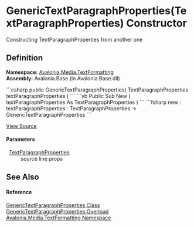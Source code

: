 # GenericTextParagraphProperties(TextParagraphProperties) Constructor


Constructing TextParagraphProperties from another one



## Definition
**Namespace:** <a href="N_Avalonia_Media_TextFormatting">Avalonia.Media.TextFormatting</a>  
**Assembly:** Avalonia.Base (in Avalonia.Base.dll)

<Tabs groupId="api-code-preview">
<TabItem value="csharp" label="C#">
```csharp
public GenericTextParagraphProperties(
	TextParagraphProperties textParagraphProperties
)
```
</TabItem>
<TabItem value="vb" label="VB">
```vb
Public Sub New ( 
	textParagraphProperties As TextParagraphProperties
)
```
</TabItem>
<TabItem value="fsharp" label="F#">
```fsharp
new : 
        textParagraphProperties : TextParagraphProperties -> GenericTextParagraphProperties
```
</TabItem>
</Tabs>



<a href="https://github.com/AvaloniaUI/Avalonia/tree/master/src/Avalonia.Base/Media/TextFormatting/GenericTextParagraphProperties.cs#L73" title="View the source code">View Source</a>



#### Parameters
<dl><dt>  <a href="T_Avalonia_Media_TextFormatting_TextParagraphProperties">TextParagraphProperties</a></dt><dd>source line props</dd></dl>

## See Also


#### Reference
<a href="T_Avalonia_Media_TextFormatting_GenericTextParagraphProperties">GenericTextParagraphProperties Class</a>  
<a href="Overload_Avalonia_Media_TextFormatting_GenericTextParagraphProperties__ctor">GenericTextParagraphProperties Overload</a>  
<a href="N_Avalonia_Media_TextFormatting">Avalonia.Media.TextFormatting Namespace</a>  

